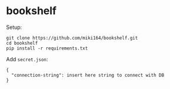 # bookshelf

Setup:
```
git clone https://github.com/miki164/bookshelf.git
cd bookshelf
pip install -r requirements.txt
```

Add `secret.json`:
```
{
  "connection-string": insert here string to connect with DB
}
```
